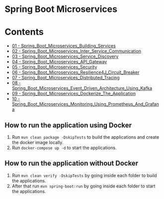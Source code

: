 # Spring Boot Microservices

# Contents

- [01 - Spring_Boot_Microservices_Building_Services](Part_01_Spring_Boot_Microservices_Building_Services.md)
- [02 - Spring_Boot_Microservices_Inter_Service_Communication](Part_02_Spring_Boot_Microservices_Inter_Service_Communication.md)
- [03 - Spring_Boot_Microservices_Service_Discovery](Part_03_Spring_Boot_Microservices_Service_Discovery.md)
- [04 - Spring_Boot_Microservices_API_Gateway](Part_04_Spring_Boot_Microservices_API_Gateway.md)
- [05 - Spring_Boot_Microservices_Security](Part_05_Spring_Boot_Microservices_Security.md)
- [06 - Spring_Boot_Microservices_Resilience4J_Circuit_Breaker](Part_06_Spring_Boot_Microservices_Resilience4J_Circuit_Breaker.md)
- [07 - Spring_Boot_Microservices_Distributed_Tracing](Part_07_Spring_Boot_Microservices_Distributed_Tracing.md)
- [08 - Spring_Boot_Microservices_Event_Driven_Architecture_Using_Kafka](Part_08_Spring_Boot_Microservices_Event_Driven_Architecture_Using_Kafka.md)
- [09 - Spring_Boot_Microservices_Dockerize_The_Application](Part_09_Spring_Boot_Microservices_Dockerize_The_Application.md)
- [10 - Spring_Boot_Microservices_Monitoring_Using_Prometheus_And_Grafana](Part_10_Spring_Boot_Microservices_Monitoring_Using_Prometheus_And_Grafana.md)


## How to run the application using Docker

1. Run `mvn clean package -DskipTests` to build the applications and create the docker image locally.
2. Run `docker-compose up -d` to start the applications.

## How to run the application without Docker

1. Run `mvn clean verify -DskipTests` by going inside each folder to build the applications.
2. After that run `mvn spring-boot:run` by going inside each folder to start the applications.
